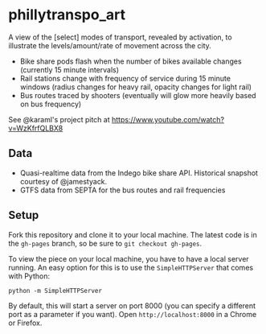 # phillytranspo_art

A view of the [select] modes of transport, revealed by activation, to illustrate the levels/amount/rate of movement across the city.

* Bike share pods flash when the number of bikes available changes (currently 15 minute intervals)
* Rail stations change with frequency of service during 15 minute windows (radius changes for heavy rail, opacity changes for light rail)
* Bus routes traced by shooters (eventually will glow more heavily based on bus frequency)

See @karaml's project pitch at https://www.youtube.com/watch?v=WzKfrfQLBX8

## Data

* Quasi-realtime data from the Indego bike share API. Historical snapshot courtesy of @jamestyack.
* GTFS data from SEPTA for the bus routes and rail frequencies

## Setup

Fork this repository and clone it to your local machine. The latest code is in the `gh-pages` branch, so be sure to `git checkout gh-pages`.

To view the piece on your local machine, you have to have a local server running. An easy option for this is to use the `SimpleHTTPServer` that comes with Python:

    python -m SimpleHTTPServer

By default, this will start a server on port 8000 (you can specify a different port as a parameter if you want). Open `http://localhost:8000` in a Chrome or Firefox.
